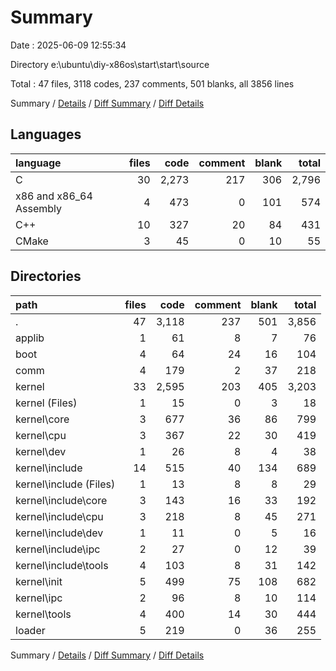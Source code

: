 # Summary

Date : 2025-06-09 12:55:34

Directory e:\\ubuntu\\diy-x86os\\start\\start\\source

Total : 47 files,  3118 codes, 237 comments, 501 blanks, all 3856 lines

Summary / [Details](details.md) / [Diff Summary](diff.md) / [Diff Details](diff-details.md)

## Languages
| language | files | code | comment | blank | total |
| :--- | ---: | ---: | ---: | ---: | ---: |
| C | 30 | 2,273 | 217 | 306 | 2,796 |
| x86 and x86_64 Assembly | 4 | 473 | 0 | 101 | 574 |
| C++ | 10 | 327 | 20 | 84 | 431 |
| CMake | 3 | 45 | 0 | 10 | 55 |

## Directories
| path | files | code | comment | blank | total |
| :--- | ---: | ---: | ---: | ---: | ---: |
| . | 47 | 3,118 | 237 | 501 | 3,856 |
| applib | 1 | 61 | 8 | 7 | 76 |
| boot | 4 | 64 | 24 | 16 | 104 |
| comm | 4 | 179 | 2 | 37 | 218 |
| kernel | 33 | 2,595 | 203 | 405 | 3,203 |
| kernel (Files) | 1 | 15 | 0 | 3 | 18 |
| kernel\\core | 3 | 677 | 36 | 86 | 799 |
| kernel\\cpu | 3 | 367 | 22 | 30 | 419 |
| kernel\\dev | 1 | 26 | 8 | 4 | 38 |
| kernel\\include | 14 | 515 | 40 | 134 | 689 |
| kernel\\include (Files) | 1 | 13 | 8 | 8 | 29 |
| kernel\\include\\core | 3 | 143 | 16 | 33 | 192 |
| kernel\\include\\cpu | 3 | 218 | 8 | 45 | 271 |
| kernel\\include\\dev | 1 | 11 | 0 | 5 | 16 |
| kernel\\include\\ipc | 2 | 27 | 0 | 12 | 39 |
| kernel\\include\\tools | 4 | 103 | 8 | 31 | 142 |
| kernel\\init | 5 | 499 | 75 | 108 | 682 |
| kernel\\ipc | 2 | 96 | 8 | 10 | 114 |
| kernel\\tools | 4 | 400 | 14 | 30 | 444 |
| loader | 5 | 219 | 0 | 36 | 255 |

Summary / [Details](details.md) / [Diff Summary](diff.md) / [Diff Details](diff-details.md)